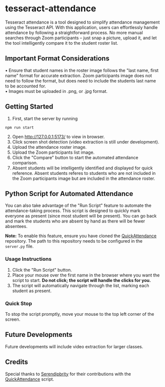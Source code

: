 # tesseract-attendance

Tesseract attendance is a tool designed to simplify attendance management using the Tesseract API. With this application, users can effortlessly handle attendance by following a straightforward process. No more manual searches through Zoom participants – just snap a picture, upload it, and let the tool intelligently compare it to the student roster list. 

## Important Format Considerations
• Ensure that student names in the roster image follows the "last name, first name" format for accurate extraction. Zoom participants image does not need to follow the format, but does need to include the students last name to be accounted for.  
• Images must be uploaded in .png, or .jpg format.  

## Getting Started
1. First, start the server by running

```
npm run start

```
2. Open http://127.0.0.1:5173/ to view in browser.
3. Click screen shot detection (video extraction is still under development).
4. Upload the attendance roster image.  
5. Upload the Zoom participants list image.  
6. Click the "Compare" button to start the automated attendance comparison.   
7. Absent students will be intelligently identified and displayed for quick reference. Absent students referes to students who are not included in the Zoom participants image but are included in the attendance roster.  

## Python Script for Automated Attendance  
You can also take advantage of the "Run Script" feature to automate the attendance-taking process. This script is designed to quickly mark everyone as present (since most student will be present). You can go back and mark the students who are absent by hand as there will be fewer absentees.  

**Note:** To enable this feature, ensure you have cloned the [QuickAttendance](https://github.com/Serendipbrity/QuickAttendance) repository. The path to this repository needs to be configured in the `server.py` file. 

### Usage Instructions
1. Click the "Run Script" button.
2. Place your mouse over the first name in the browser where you want the script to start. **Do not click; the script will handle the clicks for you.**
3. The script will automatically navigate through the list, marking each student as present.

### Quick Stop
To stop the script promptly, move your mouse to the top left corner of the screen.

## Future Developments  
Future developments will include video extraction for larger classes.  

## Credits  
Special thanks to [Serendipbrity](https://github.com/Serendipbrity) for their contributions with the [QuickAttendance](https://github.com/Serendipbrity/QuickAttendance) script.
